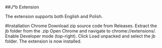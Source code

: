 ##J*b Extension


The extension supports both English and Polish. 

#Installation
Chrome
Download zip source code from Releases.
Extract the jb folder from the .zip
Open Chrome and navigate to chrome://extensions/.
Enable Developer mode (top-right).
Click Load unpacked and select the jb folder.
The extension is now installed.
